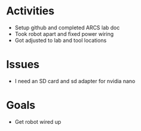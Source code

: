 # Activities
* Setup github and completed ARCS lab doc
* Took robot apart and fixed power wiring
* Got adjusted to lab and tool locations

# Issues
* I need an SD card and sd adapter for nvidia nano

# Goals
* Get robot wired up